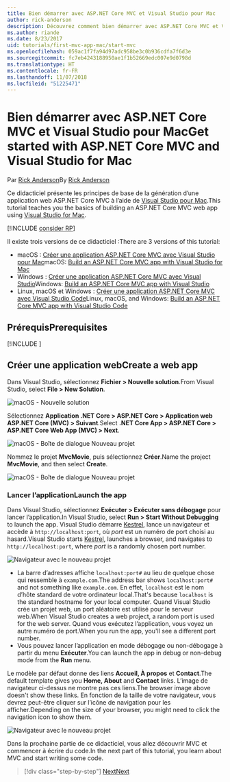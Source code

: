 ```yaml
---
title: Bien démarrer avec ASP.NET Core MVC et Visual Studio pour Mac
author: rick-anderson
description: Découvrez comment bien démarrer avec ASP.NET Core MVC et Visual Studio.
ms.author: riande
ms.date: 8/23/2017
uid: tutorials/first-mvc-app-mac/start-mvc
ms.openlocfilehash: 059ac1f7fa94d97adc958be3c0b936cdfa7f6d3e
ms.sourcegitcommit: fc7eb4243188950ae1f1b52669edc007e9d0798d
ms.translationtype: HT
ms.contentlocale: fr-FR
ms.lasthandoff: 11/07/2018
ms.locfileid: "51225471"
---
```

# <a name="get-started-with-aspnet-core-mvc-and-visual-studio-for-mac"></a><span data-ttu-id="235a9-103">Bien démarrer avec ASP.NET Core MVC et Visual Studio pour Mac</span><span class="sxs-lookup"><span data-stu-id="235a9-103">Get started with ASP.NET Core MVC and Visual Studio for Mac</span></span>

<span data-ttu-id="235a9-104">Par [Rick Anderson](https://twitter.com/RickAndMSFT)</span><span class="sxs-lookup"><span data-stu-id="235a9-104">By [Rick Anderson](https://twitter.com/RickAndMSFT)</span></span>

<span data-ttu-id="235a9-105">Ce didacticiel présente les principes de base de la génération d’une application web ASP.NET Core MVC à l’aide de [Visual Studio pour Mac](https://www.visualstudio.com/vs/visual-studio-mac/).</span><span class="sxs-lookup"><span data-stu-id="235a9-105">This tutorial teaches you the basics of building an ASP.NET Core MVC web app using [Visual Studio for Mac](https://www.visualstudio.com/vs/visual-studio-mac/).</span></span> 

[!INCLUDE [consider RP](../../includes/razor.md)]

<span data-ttu-id="235a9-106">Il existe trois versions de ce didacticiel :</span><span class="sxs-lookup"><span data-stu-id="235a9-106">There are 3 versions of this tutorial:</span></span>

* <span data-ttu-id="235a9-107">macOS : [Créer une application ASP.NET Core MVC avec Visual Studio pour Mac](xref:tutorials/first-mvc-app-mac/start-mvc)</span><span class="sxs-lookup"><span data-stu-id="235a9-107">macOS: [Build an ASP.NET Core MVC app with Visual Studio for Mac](xref:tutorials/first-mvc-app-mac/start-mvc)</span></span>
* <span data-ttu-id="235a9-108">Windows : [Créer une application ASP.NET Core MVC avec Visual Studio](xref:tutorials/first-mvc-app/start-mvc)</span><span class="sxs-lookup"><span data-stu-id="235a9-108">Windows: [Build an ASP.NET Core MVC app with Visual Studio](xref:tutorials/first-mvc-app/start-mvc)</span></span>
* <span data-ttu-id="235a9-109">Linux, macOS et Windows : [Créer une application ASP.NET Core MVC avec Visual Studio Code](xref:tutorials/first-mvc-app-xplat/start-mvc)</span><span class="sxs-lookup"><span data-stu-id="235a9-109">Linux, macOS, and Windows: [Build an ASP.NET Core MVC app with Visual Studio Code](xref:tutorials/first-mvc-app-xplat/start-mvc)</span></span>

## <a name="prerequisites"></a><span data-ttu-id="235a9-110">Prérequis</span><span class="sxs-lookup"><span data-stu-id="235a9-110">Prerequisites</span></span>

[!INCLUDE [](~/includes/net-core-prereqs-macos.md)]

## <a name="create-a-web-app"></a><span data-ttu-id="235a9-111">Créer une application web</span><span class="sxs-lookup"><span data-stu-id="235a9-111">Create a web app</span></span>

<span data-ttu-id="235a9-112">Dans Visual Studio, sélectionnez **Fichier > Nouvelle solution**.</span><span class="sxs-lookup"><span data-stu-id="235a9-112">From Visual Studio, select **File > New Solution**.</span></span>

![macOS - Nouvelle solution](../first-web-api-mac/_static/sln.png)

<span data-ttu-id="235a9-114">Sélectionnez **Application .NET Core > ASP.NET Core > Application web ASP.NET Core (MVC) > Suivant**.</span><span class="sxs-lookup"><span data-stu-id="235a9-114">Select **.NET Core App >  ASP.NET Core > ASP.NET Core Web App (MVC) > Next**.</span></span>

![macOS - Boîte de dialogue Nouveau projet](start-mvc/1.png)

<span data-ttu-id="235a9-116">Nommez le projet **MvcMovie**, puis sélectionnez **Créer**.</span><span class="sxs-lookup"><span data-stu-id="235a9-116">Name the project **MvcMovie**, and then select **Create**.</span></span>

![macOS - Boîte de dialogue Nouveau projet](start-mvc/2.png)

### <a name="launch-the-app"></a><span data-ttu-id="235a9-118">Lancer l’application</span><span class="sxs-lookup"><span data-stu-id="235a9-118">Launch the app</span></span>

<span data-ttu-id="235a9-119">Dans Visual Studio, sélectionnez **Exécuter > Exécuter sans débogage** pour lancer l’application.</span><span class="sxs-lookup"><span data-stu-id="235a9-119">In Visual Studio, select **Run > Start Without Debugging** to launch the app.</span></span> <span data-ttu-id="235a9-120">Visual Studio démarre [Kestrel](xref:fundamentals/servers/index#kestrel), lance un navigateur et accède à `http://localhost:port`, où *port* est un numéro de port choisi au hasard.</span><span class="sxs-lookup"><span data-stu-id="235a9-120">Visual Studio starts [Kestrel](xref:fundamentals/servers/index#kestrel), launches a browser, and navigates to `http://localhost:port`, where *port* is a randomly chosen port number.</span></span>

![Navigateur avec le nouveau projet](start-mvc/b1.png)

* <span data-ttu-id="235a9-122">La barre d’adresses affiche `localhost:port#` au lieu de quelque chose qui ressemble à `example.com`.</span><span class="sxs-lookup"><span data-stu-id="235a9-122">The address bar shows `localhost:port#` and not something like `example.com`.</span></span> <span data-ttu-id="235a9-123">En effet, `localhost` est le nom d’hôte standard de votre ordinateur local.</span><span class="sxs-lookup"><span data-stu-id="235a9-123">That's because `localhost` is the standard hostname for your local computer.</span></span> <span data-ttu-id="235a9-124">Quand Visual Studio crée un projet web, un port aléatoire est utilisé pour le serveur web.</span><span class="sxs-lookup"><span data-stu-id="235a9-124">When Visual Studio creates a web project, a random port is used for the web server.</span></span> <span data-ttu-id="235a9-125">Quand vous exécutez l’application, vous voyez un autre numéro de port.</span><span class="sxs-lookup"><span data-stu-id="235a9-125">When you run the app, you'll see a different port number.</span></span>
* <span data-ttu-id="235a9-126">Vous pouvez lancer l’application en mode débogage ou non-débogage à partir du menu **Exécuter**.</span><span class="sxs-lookup"><span data-stu-id="235a9-126">You can launch the app in debug or non-debug mode from the **Run** menu.</span></span>

<span data-ttu-id="235a9-127">Le modèle par défaut donne des liens **Accueil, À propos** et **Contact**.</span><span class="sxs-lookup"><span data-stu-id="235a9-127">The default template gives you **Home, About** and **Contact** links.</span></span> <span data-ttu-id="235a9-128">L’image de navigateur ci-dessus ne montre pas ces liens.</span><span class="sxs-lookup"><span data-stu-id="235a9-128">The browser image above doesn't show these links.</span></span> <span data-ttu-id="235a9-129">En fonction de la taille de votre navigateur, vous devrez peut-être cliquer sur l’icône de navigation pour les afficher.</span><span class="sxs-lookup"><span data-stu-id="235a9-129">Depending on the size of your browser, you might need to click the navigation icon to show them.</span></span>

![Navigateur avec le nouveau projet](start-mvc/b2.png)

<span data-ttu-id="235a9-131">Dans la prochaine partie de ce didacticiel, vous allez découvrir MVC et commencer à écrire du code.</span><span class="sxs-lookup"><span data-stu-id="235a9-131">In the next part of this tutorial, you learn about MVC and start writing some code.</span></span>

> [!div class="step-by-step"]
> [<span data-ttu-id="235a9-132">Next</span><span class="sxs-lookup"><span data-stu-id="235a9-132">Next</span></span>](adding-controller.md)  

